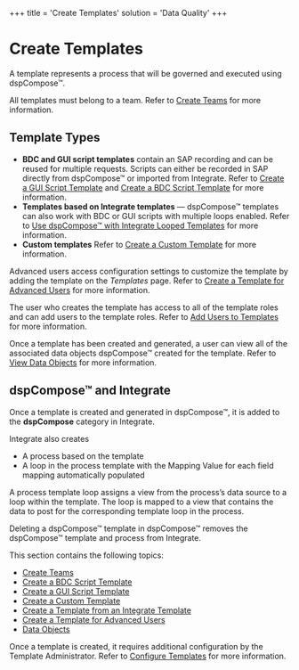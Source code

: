+++
title = 'Create Templates'
solution = 'Data Quality'
+++

# Create Templates

A template represents a process that will be governed and executed using
dspCompose™.

All templates must belong to a team. Refer to [Create
Teams](Create_Teams.htm) for more information.

## Template Types

  - **BDC and GUI script templates** contain an SAP recording and can be
    reused for multiple requests. Scripts can either be recorded in SAP
    directly from dspCompose™ or imported from Integrate. Refer to
    [Create a GUI Script Template](Create_a_GUI_Script_Template.htm) and
    [Create a BDC Script Template](Create_a_BDC_Script_Template.htm) for
    more information.
  - **Templates based on Integrate templates** — dspCompose™ templates
    can also work with BDC or GUI scripts with multiple loops enabled.
    Refer to [Use dspCompose™ with Integrate Looped
    Templates](Use_dspCompose_with_Integrate_Looped_Templates.htm) for
    more information.
  - **Custom templates** Refer to [Create a Custom
    Template](Create_a_Custom_Template_dspCompose.htm) for more
    information.

Advanced users access configuration settings to customize the template
by adding the template on the *Templates* page. Refer to [Create a
Template for Advanced
Users](Create_a_Template_from_the_Templates_Page.htm) for more
information.

The user who creates the template has access to all of the template
roles and can add users to the template roles. Refer to [Add Users to
Templates](Add_Users_to_Templates.htm) for more information.

Once a template has been created and generated, a user can view all of
the associated data objects dspCompose™ created for the template. Refer
to [View Data Objects](Data_Objects.htm) for more information.

## <span id="dspCompose_and_Integrate"></span>dspCompose™ and Integrate

Once a template is created and generated in dspCompose™, it is added to
the **dspCompose** category in Integrate.

Integrate also creates

  - A process based on the template
  - A loop in the process template with the Mapping Value for each field
    mapping automatically populated

A process template loop assigns a view from the process’s data source to
a loop within the template. The loop is mapped to a view that contains
the data to post for the corresponding template loop in the process.

Deleting a dspCompose™ template in dspCompose™ removes the dspCompose™
template and process from Integrate.

This section contains the following topics:

  - [Create Teams](Create_Teams.htm)
  - [Create a BDC Script Template](Create_a_BDC_Script_Template.htm)
  - [Create a GUI Script Template](Create_a_GUI_Script_Template.htm)
  - [Create a Custom Template](Create_a_Custom_Template_dspCompose.htm)
  - [Create a Template from an Integrate
    Template](Create_a_Tempate_from_an_Integrate_Template.htm)
  - [Create a Template for Advanced
    Users](Create_a_Template_from_the_Templates_Page.htm)
  - [Data Objects](Data_Objects.htm)

Once a template is created, it requires additional configuration by the
Template Administrator. Refer to [Configure
Templates](Configure_Templates.htm) for more information.
